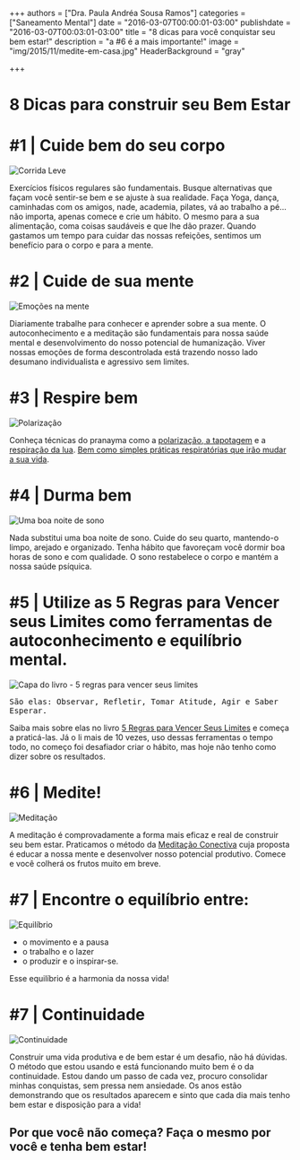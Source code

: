 +++
authors = ["Dra. Paula Andréa Sousa Ramos"]
categories = ["Saneamento Mental"]
date = "2016-03-07T00:00:01-03:00"
publishdate = "2016-03-07T00:03:01-03:00"
title = "8 dicas para você conquistar seu bem estar!"
description = "a #6 é a mais importante!"
image = "img/2015/11/medite-em-casa.jpg"
HeaderBackground = "gray"

+++



# 8 Dicas para construir seu Bem Estar

# #1 | Cuide bem do seu corpo
![Corrida Leve](https://s3-sa-east-1.amazonaws.com/blog.autoconexao.org.br/img/2016/02/corrida.jpg)

Exercícios físicos regulares são fundamentais. Busque alternativas que façam você sentir-se bem e se ajuste à sua realidade. Faça Yoga, dança, caminhadas com os amigos, nade, academia, pilates, vá ao trabalho a pé... não importa, apenas comece e crie um hábito.
O mesmo para a sua alimentação, coma coisas saudáveis e que lhe dão prazer. Quando gastamos um tempo para cuidar das nossas refeições,  sentimos um benefício para o corpo e para a mente.

# #2 | Cuide de sua mente
![Emoções na mente](https://s3-sa-east-1.amazonaws.com/blog.autoconexao.org.br/img/2016/01/emocoes.jpg)

Diariamente trabalhe para conhecer e aprender sobre a sua mente. O autoconhecimento e a meditação são fundamentais para nossa saúde mental e desenvolvimento do nosso potencial de humanização. Viver nossas emoções de forma descontrolada está trazendo nosso lado desumano individualista e agressivo sem limites.


# #3 | Respire bem
![Polarização](https://s3-sa-east-1.amazonaws.com/blog.autoconexao.org.br/img/2016/02/polarizacao.jpg)

Conheça técnicas do pranayma como a [polarização, a tapotagem][130e4288] e a [respiração da lua](http://blog.autoconexao.org.br/post/2016/02/respiracao-a-energia-da-vida/).
[Bem como simples práticas respiratórias que irão mudar a sua vida](http://blog.autoconexao.org.br/post/2016/02/3-exercicios-de-respiracao-para-voce-acalmar-seu-filho/).

  [130e4288]: http://blog.autoconexao.org.br/post/2016/02/aprenda-a-identificar-sua-respiracao/ "Aprenda Polarização e Tapotagem"

# #4 | Durma bem  
![Uma boa noite de sono](https://s3-sa-east-1.amazonaws.com/blog.autoconexao.org.br/img/2016/03/boa-noite-de-sono.jpg)

Nada substitui uma boa noite de sono. Cuide do seu quarto, mantendo-o limpo, arejado e organizado. Tenha hábito que favoreçam você dormir boa horas de sono e com qualidade. O sono restabelece o corpo e mantém a nossa saúde psíquica.

# #5 | Utilize as 5 Regras para Vencer seus Limites como ferramentas de autoconhecimento e equilíbrio mental.
![Capa do livro - 5 regras para vencer seus limites](https://s3-sa-east-1.amazonaws.com/blog.autoconexao.org.br/img/2016/03/5-regras.jpg)

<kbd>São elas: Observar, Refletir, Tomar Atitude, Agir e Saber Esperar. </kbd>

Saiba mais sobre elas no livro [5 Regras para Vencer Seus Limites][09b5c8e5] e começa a praticá-las. Já o li mais de 10 vezes, uso dessas ferramentas o tempo todo, no começo foi desafiador criar o hábito, mas hoje não tenho como dizer sobre os resultados.

  [09b5c8e5]: http://www.kickante.com.br/campanhas/contribua-com-o-livro-e-ajude-educar-criancas "Contribua com o lançamento"


# #6 | Medite!
![Meditação](https://s3-sa-east-1.amazonaws.com/blog.autoconexao.org.br/img/2016/01/mulher_meditando_montanha.jpg)

A meditação é comprovadamente a forma mais eficaz e real de construir seu bem estar. Praticamos o método da [Meditação Conectiva](https://www.autoconexao.org.br/s/aprendendo-a-meditar.html) cuja proposta é educar a nossa mente e desenvolver nosso potencial produtivo.
Comece e você colherá os frutos muito em breve.

# #7 | Encontre o equilíbrio entre:
![Equilíbrio](https://s3-sa-east-1.amazonaws.com/blog.autoconexao.org.br/img/2016/03/equilibrio.png)

- o movimento e a pausa
- o trabalho e o lazer
- o produzir e o inspirar-se.

Esse equilíbrio é a harmonia da nossa vida!


# #7 | Continuidade
![Continuidade](https://s3-sa-east-1.amazonaws.com/blog.autoconexao.org.br/img/2016/03/continuidade.jpg)

Construir uma vida produtiva e de bem estar é um desafio, não há dúvidas. O método que estou usando e está funcionando muito bem é o da continuidade.
Estou dando um passo de cada vez, procuro consolidar minhas conquistas, sem pressa nem ansiedade. Os anos estão demonstrando que os resultados aparecem e sinto que cada dia mais tenho bem estar e disposição para a vida!

## Por que você não começa? Faça o mesmo por você e tenha bem estar!
